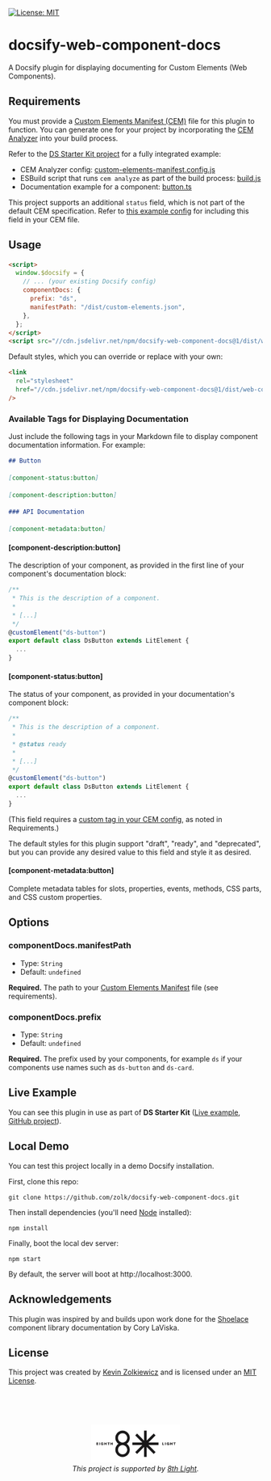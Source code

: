 [![License: MIT](https://img.shields.io/badge/License-MIT-yellow.svg)](https://opensource.org/licenses/MIT)

# docsify-web-component-docs

A Docsify plugin for displaying documenting for Custom Elements (Web Components).

## Requirements

You must provide a [Custom Elements Manifest (CEM)](https://github.com/webcomponents/custom-elements-manifest)
file for this plugin to function. You can generate one for your project by
incorporating the [CEM Analyzer](https://custom-elements-manifest.open-wc.org/analyzer/getting-started/)
into your build process.

Refer to the [DS Starter Kit project](https://github.com/zolk/ds-starter-kit)
for a fully integrated example:

- CEM Analyzer config: [custom-elements-manifest.config.js](https://github.com/zolk/ds-starter-kit/blob/main/custom-elements-manifest.config.js)
- ESBuild script that runs `cem analyze` as part of the build process: [build.js](https://github.com/zolk/ds-starter-kit/blob/main/scripts/build.js)
- Documentation example for a component: [button.ts](https://github.com/zolk/ds-starter-kit/blob/main/src/components/button/button.ts)

This project supports an additional `status` field, which is not part of the
default CEM specification. Refer to [this example config](https://github.com/zolk/ds-starter-kit/blob/main/custom-elements-manifest.config.js) for including this field in your CEM file.

## Usage

```html
<script>
  window.$docsify = {
    // ... (your existing Docsify config)
    componentDocs: {
      prefix: "ds",
      manifestPath: "/dist/custom-elements.json",
    },
  };
</script>
<script src="//cdn.jsdelivr.net/npm/docsify-web-component-docs@1/dist/web-component-docs.min.js"></script>
```

Default styles, which you can override or replace with your own:

```html
<link
  rel="stylesheet"
  href="//cdn.jsdelivr.net/npm/docsify-web-component-docs@1/dist/web-component-docs.min.css"
/>
```

### Available Tags for Displaying Documentation

Just include the following tags in your Markdown file to display component
documentation information. For example:

```md
## Button

[component-status:button]

[component-description:button]

### API Documentation

[component-metadata:button]
```

#### [component-description:button]

The description of your component, as provided in the first line of your
component's documentation block:

```js
/**
 * This is the description of a component.
 *
 * [...]
 */
@customElement("ds-button")
export default class DsButton extends LitElement {
  ...
}
```

#### [component-status:button]

The status of your component, as provided in your documentation's component
block:

```js
/**
 * This is the description of a component.
 *
 * @status ready
 *
 * [...]
 */
@customElement("ds-button")
export default class DsButton extends LitElement {
  ...
}
```

(This field requires a [custom tag in your CEM config](https://github.com/zolk/ds-starter-kit/blob/main/custom-elements-manifest.config.js), as noted in Requirements.)

The default styles for this plugin support "draft", "ready", and "deprecated",
but you can provide any desired value to this field and style it as desired.

#### [component-metadata:button]

Complete metadata tables for slots, properties, events, methods, CSS parts, and
CSS custom properties.

## Options

### componentDocs.manifestPath

- Type: `String`
- Default: `undefined`

**Required.** The path to your
[Custom Elements Manifest](https://github.com/webcomponents/custom-elements-manifest)
file (see requirements).

### componentDocs.prefix

- Type: `String`
- Default: `undefined`

**Required.** The prefix used by your components, for example `ds` if your
components use names such as `ds-button` and `ds-card`.

## Live Example

You can see this plugin in use as part of **DS Starter Kit** ([Live example](https://ds-starter-kit.vercel.app/components/button), [GitHub project](https://github.com/zolk/ds-starter-kit)).

## Local Demo

You can test this project locally in a demo Docsify installation.

First, clone this repo:

```
git clone https://github.com/zolk/docsify-web-component-docs.git
```

Then install dependencies (you'll need [Node](https://nodejs.org/en/download/package-manager/) installed):

```
npm install
```

Finally, boot the local dev server:

```
npm start
```

By default, the server will boot at http://localhost:3000.

## Acknowledgements

This plugin was inspired by and builds upon work done for the [Shoelace](https://shoelace.style)
component library documentation by Cory LaViska.

## License

This project was created by [Kevin Zolkiewicz](http://zolk.com) and is licensed
under an [MIT License](./LICENSE).

<br><br><br>

<p align="center"><a href="https://8thlight.com"><img src="./8l.png" height="75" alt="" /></a><br><i>This project is supported by <a href="https://8thlight.com">8th Light</a>.</i></p>

